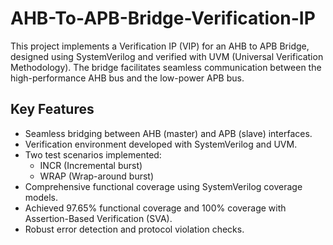 # AHB-To-APB-Bridge-Verification-IP

This project implements a Verification IP (VIP) for an AHB to APB Bridge, designed using SystemVerilog and verified with UVM (Universal Verification Methodology). The bridge facilitates seamless communication between the high-performance AHB bus and the low-power APB bus.

## Key Features
- Seamless bridging between AHB (master) and APB (slave) interfaces.
- Verification environment developed with SystemVerilog and UVM.
- Two test scenarios implemented:
  - INCR (Incremental burst)
  - WRAP (Wrap-around burst)
- Comprehensive functional coverage using SystemVerilog coverage models.
- Achieved 97.65% functional coverage and 100% coverage with Assertion-Based Verification (SVA).
- Robust error detection and protocol violation checks.
